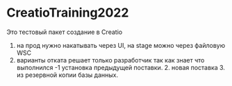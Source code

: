 # CreatioTraining2022

Это тестовый пакет создание в Creatio 

1. на прод нужно накатывать через UI, на stage можно через файловую WSC
2. варианты отката решает только разработчик так как знает что выполнился
    -1 установка предыдущей поставки. 2. новая поставка  3. из резервной копии базы данных. 


 
 